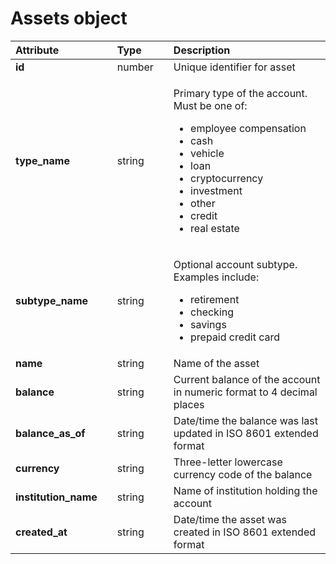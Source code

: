 # Assets object

<table>
  <thead>
    <tr>
      <th style="text-align:left"><b>Attribute</b>
      </th>
      <th style="text-align:left"></th>
      <th style="text-align:left"><b>Type</b>
      </th>
      <th style="text-align:left"></th>
      <th style="text-align:left"><b>Description</b>
      </th>
    </tr>
  </thead>
  <tbody>
    <tr>
      <td style="text-align:left"><b>id</b>
      </td>
      <td style="text-align:left"></td>
      <td style="text-align:left">number</td>
      <td style="text-align:left"></td>
      <td style="text-align:left">Unique identifier for asset</td>
    </tr>
    <tr>
      <td style="text-align:left"><b>type_name</b>
      </td>
      <td style="text-align:left"></td>
      <td style="text-align:left">string</td>
      <td style="text-align:left"></td>
      <td style="text-align:left">
        <p>Primary type of the account. Must be one of:</p>
        <ul>
          <li>employee compensation</li>
          <li>cash</li>
          <li>vehicle</li>
          <li>loan</li>
          <li>cryptocurrency</li>
          <li>investment</li>
          <li>other</li>
          <li>credit</li>
          <li>real estate</li>
        </ul>
      </td>
    </tr>
    <tr>
      <td style="text-align:left"><b>subtype_name</b>
      </td>
      <td style="text-align:left"></td>
      <td style="text-align:left">string</td>
      <td style="text-align:left"></td>
      <td style="text-align:left">
        <p>Optional account subtype. Examples include:</p>
        <ul>
          <li>retirement</li>
          <li>checking</li>
          <li>savings</li>
          <li>prepaid credit card</li>
        </ul>
      </td>
    </tr>
    <tr>
      <td style="text-align:left"><b>name</b>
      </td>
      <td style="text-align:left"></td>
      <td style="text-align:left">string</td>
      <td style="text-align:left"></td>
      <td style="text-align:left">Name of the asset</td>
    </tr>
    <tr>
      <td style="text-align:left"><b>balance</b>
      </td>
      <td style="text-align:left"></td>
      <td style="text-align:left">string</td>
      <td style="text-align:left"></td>
      <td style="text-align:left">Current balance of the account in numeric format to 4 decimal places</td>
    </tr>
    <tr>
      <td style="text-align:left"><b>balance_as_of</b>
      </td>
      <td style="text-align:left"></td>
      <td style="text-align:left">string</td>
      <td style="text-align:left"></td>
      <td style="text-align:left">Date/time the balance was last updated in ISO 8601 extended format</td>
    </tr>
    <tr>
      <td style="text-align:left"><b>currency</b>
      </td>
      <td style="text-align:left"></td>
      <td style="text-align:left">string</td>
      <td style="text-align:left"></td>
      <td style="text-align:left">Three-letter lowercase currency code of the balance</td>
    </tr>
    <tr>
      <td style="text-align:left"><b>institution_name</b>
      </td>
      <td style="text-align:left"></td>
      <td style="text-align:left">string</td>
      <td style="text-align:left"></td>
      <td style="text-align:left">Name of institution holding the account</td>
    </tr>
    <tr>
      <td style="text-align:left"><b>created_at</b>
      </td>
      <td style="text-align:left"></td>
      <td style="text-align:left">string</td>
      <td style="text-align:left"></td>
      <td style="text-align:left">Date/time the asset was created in ISO 8601 extended format</td>
    </tr>
  </tbody>
</table>